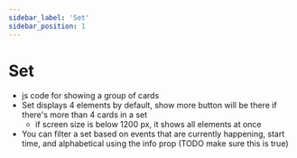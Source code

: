 ```yaml
---
sidebar_label: 'Set'
sidebar_position: 1
---
```

# Set

* js code for showing a group of cards
* Set displays 4 elements by default, show more button will be there if there's more than 4 cards in a set
    - if screen size is below 1200 px, it shows all elements at once
* You can filter a set based on events that are currently happening, start time, and alphabetical using the info prop (TODO make sure this is true)